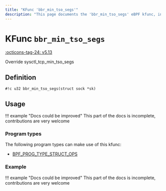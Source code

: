 ```yaml
---
title: "KFunc 'bbr_min_tso_segs'"
description: "This page documents the 'bbr_min_tso_segs' eBPF kfunc, including its defintion, usage, program types that can use it, and examples."
---
```

# KFunc `bbr_min_tso_segs`

<!-- [FEATURE_TAG](bbr_min_tso_segs) -->
[:octicons-tag-24: v5.13](https://github.com/torvalds/linux/commit/e78aea8b2170be1b88c96a4d138422986a737336)
<!-- [/FEATURE_TAG] -->

Override sysctl_tcp_min_tso_segs

## Definition

<!-- [KFUNC_DEF] -->
`#!c u32 bbr_min_tso_segs(struct sock *sk)`
<!-- [/KFUNC_DEF] -->

## Usage

!!! example "Docs could be improved"
    This part of the docs is incomplete, contributions are very welcome

### Program types

The following program types can make use of this kfunc:

<!-- [KFUNC_PROG_REF] -->
- [BPF_PROG_TYPE_STRUCT_OPS](../program-type/BPF_PROG_TYPE_STRUCT_OPS.md)
<!-- [/KFUNC_PROG_REF] -->

### Example

!!! example "Docs could be improved"
    This part of the docs is incomplete, contributions are very welcome

